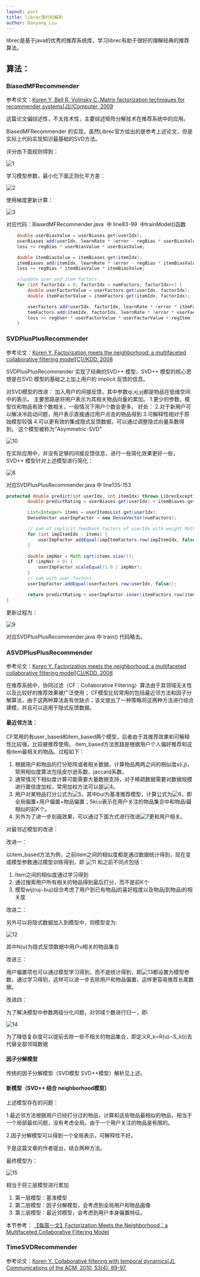 ```yaml
---
layout: post
title: librec源代码解析
author: Danyang Liu
---
```


librec是基于java的优秀的推荐系统库，学习librec有助于很好的理解经典的推荐算法。


## 算法：

### BiasedMFRecommender
参考论文：[Koren Y, Bell R, Volinsky C. Matrix factorization techniques for recommender systems[J]//Computer, 2009](http://ieeexplore.ieee.org/stamp/stamp.jsp?arnumber=5197422&tag=1)

这篇论文偏综述性，不太技术性，主要综述矩阵分解技术在推荐系统中的应用。

BiasedMFRecommender 的实现，虽然Librec官方给出的是参考上述论文，但是实际上代码实现知识最基础的SVD方法。

评分由下面规则得到：

![1](../images/alg/svd_BiasedMF/predict.png)

学习模型参数，最小化下面正则化平方差：

![2](../images/alg/svd_BiasedMF/target.png)

使用梯度更新计算：

![3](../images/alg/svd_BiasedMF/update.png)

对应代码：BiasedMFRecommender.java  中 line83-99  中trainModel()函数

```java
    double userBiasValue = userBiases.get(userIdx);
    userBiases.add(userIdx, learnRate * (error - regBias * userBiasValue));
    loss += regBias * userBiasValue * userBiasValue;

    double itemBiasValue = itemBiases.get(itemIdx);
    itemBiases.add(itemIdx, learnRate * (error - regBias * itemBiasValue));
    loss += regBias * itemBiasValue * itemBiasValue;

    //update user and item factors
    for (int factorIdx = 0; factorIdx < numFactors; factorIdx++) {
        double userFactorValue = userFactors.get(userIdx, factorIdx);
        double itemFactorValue = itemFactors.get(itemIdx, factorIdx);

        userFactors.add(userIdx, factorIdx, learnRate * (error * itemFactorValue - regUser * userFactorValue));
        temFactors.add(itemIdx, factorIdx, learnRate * (error * userFactorValue - regItem * itemFactorValue));
        loss += regUser * userFactorValue * userFactorValue + regItem * itemFactorValue * itemFactorValue;
    }
```
### SVDPlusPlusRecommender

参考论文：[Koren Y. Factorization meets the neighborhood: a multifaceted collaborative filtering model[C]//KDD. 2008
](http://dl.acm.org/citation.cfm?id=1401944)

SVDPlusPlusRecommender 实现了经典的SVD++ 模型，SVD++ 模型的核心思想是在SVD 模型的基础之上加上用户的 implicit 反馈的信息。

对SVD模型的改进：
加入用户的间接反馈，其中参数qi,xj,yj都是物品在低维空间中的表示。 主要思路是将用户表示为其相关物品向量的累加。 
1.更少的参数，模型仅和物品有效个数相关，一般情况下用户个数会更多。 好处：
2.对于新用户可以解决冷启动问题，用户表示直接通过用户点击的物品得到
3.可解释性相对于原始模型较强
4.可以更有效的集成隐式反馈数据，可以通过调整隐式向量系数得到。
这个模型被称为"Asymmetric-SVD"

![10](../images/alg/svd++/svd++_3.png)

在实际应用中，并没有足够的间接反馈信息，进行一些简化效果更好一些，SVD++ 模型针对上述模型进行简化：

![8](../images/alg/svd++/svd++_1.png)

对应SVDPlusPlusRecommender.java 中 line135-153

```java
protected double predict(int userIdx, int itemIdx) throws LibrecException {
        double predictRating = userBiases.get(userIdx) + itemBiases.get(itemIdx) + globalMean;

        List<Integer> items = userItemsList.get(userIdx);
        DenseVector userImpFactor = new DenseVector(numFactors);

        // sum of implicit feedback factors of userIdx with weight Math.sqrt(1.0 / userItemsList.get(userIdx).size())
        for (int impItemIdx : items) {
            userImpFactor.addEqual(impItemFactors.row(impItemIdx, false));
        }

        double impNor = Math.sqrt(items.size());
        if (impNor > 0) {
            userImpFactor.scaleEqual(1.0 / impNor);
        }
        // sum with user factors
        userImpFactor.addEqual(userFactors.row(userIdx, false));

        return predictRating + userImpFactor.inner(itemFactors.row(itemIdx, false));
}
```
更新过程为：

![9](../images/alg/svd++/svd++_2.png)

对应SVDPlusPlusRecommender.java 中 train() 代码略去。


### ASVDPlusPlusRecommender
参考论文：[Koren Y. Factorization meets the neighborhood: a multifaceted collaborative filtering model[C]//KDD. 2008
](http://dl.acm.org/citation.cfm?id=1401944)

在推荐系统中，协同过滤（CF：Collaborative Filtering）算法由于其领域无关性以及比较好的推荐效果被广泛使用； 
CF模型比较常用的包括最近邻方法和因子分解算法，由于这两种算法各有优缺点；该文提出了一种策略将这两种方法进行综合建模，并且可以适用于隐式反馈数据。

#### 最近邻方法：

CF常用的有user_based和item_based两个模型，后者由于其推荐效果和可解释性比较强，比较被推荐使用。 
item_based方法思路是根据用户个人偏好推荐和这些item最相关的物品。过程如下：
1. 根据用户和物品的打分矩阵或者相关数据，计算物品两两之间的相似度s(i,j)，常用相似度算法包括皮尔逊系数、jaccard系数。
2. 通常情况下相似度计算可能需要大量数据支持，对于稀疏数据需要对数据规模进行置信度加权，常用加权方法可以是![4](../images/alg/asvd++/n1.png)。
3. 用户对某物品打分公式为![5](../images/alg/asvd++/n2.png)，其中bui为基准推荐模型，计算公式为![6](../images/alg/asvd++/n3.png)，即全局偏置+用户偏置+物品偏置；Ski;u表示在用户关注的物品集合中和物品i最相似的前K个。
4. 另外为了进一步刻画效果，可以通过下面方式进行改进![7](../images/alg/asvd++/n4.png)更和用户相关。

对最邻近模型的改进：

改进一：

以item_based方法为例，之前item之间的相似度都是通过数据统计得到，现在变成模型参数通过模型训练得到，即
![11](../images/alg/asvd++/n5.png)
和之前不同点包括： 
1. Item之间的相似度通过学习得到 
2. 通过搜索用户所有相关的物品得到最后打分，而不是前K个 
3. 模型wij(ruj−buj)综合考虑了用户到已有物品j的喜好程度以及物品j到物品i的相关度

改进二：

另外可以将隐式数据加入到模型中，则模型变为:

![12](../images/alg/asvd++/n6.png)

其中N(u)为隐式反馈数据中用户u相关的物品集合

改进三：

用户偏置项也可以通过模型学习得到，而不是统计得到，即![13](../images/alg/asvd++/n7.png)都设置为模型参数，通过学习得到，这样可以进一步去除用户和物品偏置，这样更容易推荐长尾数据。

改进四：

为了解决模型中参数两级分化问题，对邻域个数进行归一，即:

![14](../images/alg/asvd++/n8.png)

为了降低复杂度可以提前去除一些不相关的物品集合，即定义R_k=R(u)∩S_k(i)去代替全部邻域数据

#### 因子分解模型

传统的因子分解模型（SVD模型 SVD++模型）解析见上述。

#### 新模型（SVD++ 结合 neighborhood模型）

上述模型存在的问题：

1.最近邻方法根据用户已经打分过的物品，计算和这些物品最相似的物品，相当于一个局部最优问题，没有考虑全局。由于一个用户关注的物品是有限的。

2.因子分解模型可以得到一个全局表示，可解释性不好。

于是这篇文章的作者提出，结合两种方法。

最终模型为：

![15](../images/alg/asvd++/n9.png)

相当于将三层模型进行累加 
1. 第一层模型：基准模型 
2. 第二层模型：因子分解模型，会考虑到全局用户和物品画像 
3. 第三层模型：最近邻模型，会考虑到用户本身偏置特征。


本节参考：
[ 【每周一文】Factorization Meets the Neighborhood：a Multifaceted Collaborative Filtering Model](http://blog.csdn.net/fangqingan_java/article/details/50762296)


### TimeSVDRecommender

参考论文：[Koren Y. Collaborative filtering with temporal dynamics[J]. Communications of the ACM, 2010, 53(4): 89-97.](http://citeseerx.ist.psu.edu/viewdoc/download?doi=10.1.1.379.1951&rep=rep1&type=pdf)




